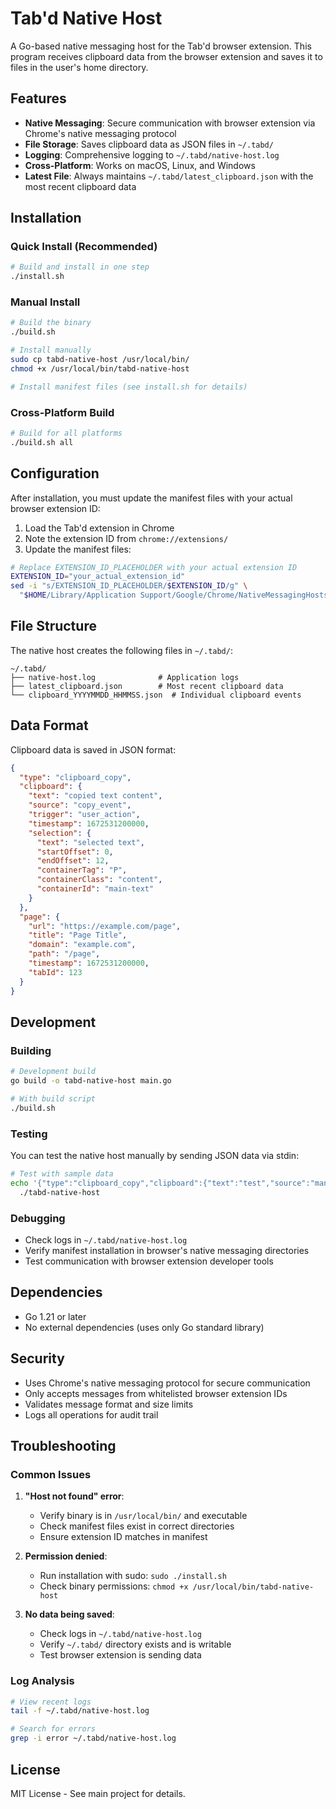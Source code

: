 # Tab'd Native Host

A Go-based native messaging host for the Tab'd browser extension. This program receives clipboard data from the browser extension and saves it to files in the user's home directory.

## Features

- **Native Messaging**: Secure communication with browser extension via Chrome's native messaging protocol
- **File Storage**: Saves clipboard data as JSON files in `~/.tabd/`
- **Logging**: Comprehensive logging to `~/.tabd/native-host.log`
- **Cross-Platform**: Works on macOS, Linux, and Windows
- **Latest File**: Always maintains `~/.tabd/latest_clipboard.json` with the most recent clipboard data

## Installation

### Quick Install (Recommended)

```bash
# Build and install in one step
./install.sh
```

### Manual Install

```bash
# Build the binary
./build.sh

# Install manually
sudo cp tabd-native-host /usr/local/bin/
chmod +x /usr/local/bin/tabd-native-host

# Install manifest files (see install.sh for details)
```

### Cross-Platform Build

```bash
# Build for all platforms
./build.sh all
```

## Configuration

After installation, you must update the manifest files with your actual browser extension ID:

1. Load the Tab'd extension in Chrome
2. Note the extension ID from `chrome://extensions/`
3. Update the manifest files:

```bash
# Replace EXTENSION_ID_PLACEHOLDER with your actual extension ID
EXTENSION_ID="your_actual_extension_id"
sed -i "s/EXTENSION_ID_PLACEHOLDER/$EXTENSION_ID/g" \
  "$HOME/Library/Application Support/Google/Chrome/NativeMessagingHosts/com.tabd.vscode.json"
```

## File Structure

The native host creates the following files in `~/.tabd/`:

```
~/.tabd/
├── native-host.log              # Application logs
├── latest_clipboard.json        # Most recent clipboard data
└── clipboard_YYYYMMDD_HHMMSS.json  # Individual clipboard events
```

## Data Format

Clipboard data is saved in JSON format:

```json
{
  "type": "clipboard_copy",
  "clipboard": {
    "text": "copied text content",
    "source": "copy_event",
    "trigger": "user_action",
    "timestamp": 1672531200000,
    "selection": {
      "text": "selected text",
      "startOffset": 0,
      "endOffset": 12,
      "containerTag": "P",
      "containerClass": "content",
      "containerId": "main-text"
    }
  },
  "page": {
    "url": "https://example.com/page",
    "title": "Page Title",
    "domain": "example.com",
    "path": "/page",
    "timestamp": 1672531200000,
    "tabId": 123
  }
}
```

## Development

### Building

```bash
# Development build
go build -o tabd-native-host main.go

# With build script
./build.sh
```

### Testing

You can test the native host manually by sending JSON data via stdin:

```bash
# Test with sample data
echo '{"type":"clipboard_copy","clipboard":{"text":"test","source":"manual","timestamp":1672531200000},"page":{"url":"test","title":"test","domain":"test","path":"test","timestamp":1672531200000,"tabId":1}}' | \
  ./tabd-native-host
```

### Debugging

- Check logs in `~/.tabd/native-host.log`
- Verify manifest installation in browser's native messaging directories
- Test communication with browser extension developer tools

## Dependencies

- Go 1.21 or later
- No external dependencies (uses only Go standard library)

## Security

- Uses Chrome's native messaging protocol for secure communication
- Only accepts messages from whitelisted browser extension IDs
- Validates message format and size limits
- Logs all operations for audit trail

## Troubleshooting

### Common Issues

1. **"Host not found" error**:
   - Verify binary is in `/usr/local/bin/` and executable
   - Check manifest files exist in correct directories
   - Ensure extension ID matches in manifest

2. **Permission denied**:
   - Run installation with sudo: `sudo ./install.sh`
   - Check binary permissions: `chmod +x /usr/local/bin/tabd-native-host`

3. **No data being saved**:
   - Check logs in `~/.tabd/native-host.log`
   - Verify `~/.tabd/` directory exists and is writable
   - Test browser extension is sending data

### Log Analysis

```bash
# View recent logs
tail -f ~/.tabd/native-host.log

# Search for errors
grep -i error ~/.tabd/native-host.log
```

## License

MIT License - See main project for details.
